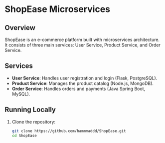 # ShopEase Microservices

## Overview

ShopEase is an e-commerce platform built with microservices architecture. It consists of three main services: User Service, Product Service, and Order Service.

## Services

- **User Service**: Handles user registration and login (Flask, PostgreSQL).
- **Product Service**: Manages the product catalog (Node.js, MongoDB).
- **Order Service**: Handles orders and payments (Java Spring Boot, MySQL).

## Running Locally

1. Clone the repository:
   ```bash
   git clone https://github.com/hammmaddd/ShopEase.git
   cd ShopEase
   ```
